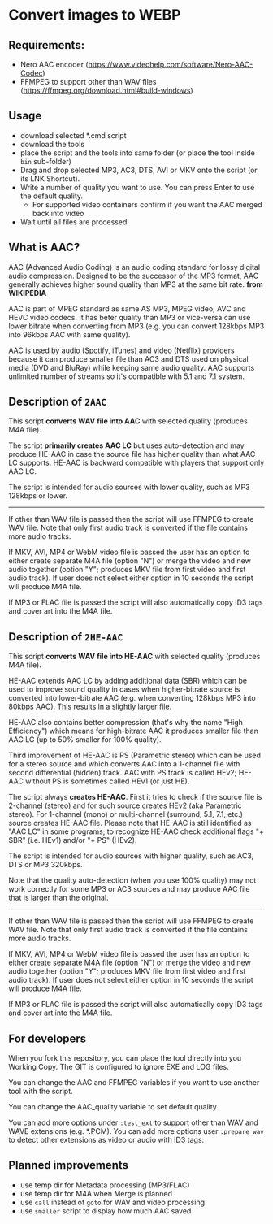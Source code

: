 # Convert images to WEBP

## Requirements:
* Nero AAC encoder (https://www.videohelp.com/software/Nero-AAC-Codec)
* FFMPEG to support other than WAV files (https://ffmpeg.org/download.html#build-windows)

## Usage
* download selected *.cmd script
* download the tools
* place the script and the tools into same folder (or place the tool inside `bin` sub-folder)
* Drag and drop selected MP3, AC3, DTS, AVI or MKV onto the script (or its LNK Shortcut).
* Write a number of quality you want to use. You can press Enter to use the default quality.
  * For supported video containers confirm if you want the AAC merged back into video
* Wait until all files are processed.

## What is AAC?

AAC (Advanced Audio Coding) is an audio coding standard for lossy digital audio compression. Designed to be the successor of the MP3 format, AAC generally achieves higher sound quality than MP3 at the same bit rate.
**from WIKIPEDIA**

AAC is part of MPEG standard as same AS MP3, MPEG video, AVC and HEVC video codecs.
It has beter quality than MP3 or vice-versa can use lower bitrate when converting from MP3
(e.g. you can convert 128kbps MP3 into 96kbps AAC with same quality).

AAC is used by audio (Spotify, iTunes) and video (Netflix) providers because
it can produce smaller file than AC3 and DTS used on physical media (DVD and BluRay) while
keeping same audio quality. AAC supports unlimited number of streams so it's compatible with 5.1 and 7.1 system. 

## Description of `2AAC`

This script **converts WAV file into AAC** with selected quality (produces M4A file).

The script **primarily creates AAC LC** but uses auto-detection and may produce HE-AAC
in case the source file has higher quality than what AAC LC supports. HE-AAC is backward
compatible with players that support only AAC LC.

The script is intended for audio sources with lower quality, such as MP3 128kbps or lower.

--------

If other than WAV file is passed then the script will use FFMPEG to create WAV file.
Note that only first audio track is converted if the file contains more audio tracks.

If MKV, AVI, MP4 or WebM video file is passed the user has an option to either create
separate M4A file (option "N") or merge the video and new audio together 
(option "Y"; produces MKV file from first video and first audio track).
If user does not select either option in 10 seconds the script will produce M4A file. 

If MP3 or FLAC file is passed the script will also automatically copy ID3 tags and cover art
into the M4A file.

## Description of `2HE-AAC`

This script **converts WAV file into HE-AAC** with selected quality (produces M4A file).

HE-AAC extends AAC LC by adding additional data (SBR) which can be used to improve sound quality
in cases when higher-bitrate source is converted into lower-bitrate AAC (e.g. when
converting 128kbps MP3 into 80kbps AAC). This results in a slightly larger file.

HE-AAC also contains better compression (that's why the name "High Efficiency") which means
for high-bitrate AAC it produces smaller file than AAC LC (up to 50% smaller for 100% quality).

Third improvement of HE-AAC is PS (Parametric stereo) which can be used for a stereo source
and which converts AAC into a 1-channel file with second differential (hidden) track.
AAC with PS track is called HEv2; HE-AAC without PS is sometimes called HEv1 (or just HE).

The script always **creates HE-AAC**. First it tries to check if the source file
is 2-channel (stereo) and for such source creates HEv2 (aka Parametric stereo).
For 1-channel (mono) or multi-channel (surround, 5.1, 7.1, etc.) source creates
HE-AAC file. Please note that HE-AAC is still identified as "AAC LC" in some programs;
to recognize HE-AAC check additional flags "+ SBR" (i.e. HEv1) and/or "+ PS" (HEv2).

The script is intended for audio sources with higher quality, such as AC3, DTS or MP3 320kbps.

Note that the quality auto-detection (when you use 100% quality) may not work correctly
for some MP3 or AC3 sources and may produce AAC file that is larger than the original.

--------

If other than WAV file is passed then the script will use FFMPEG to create WAV file.
Note that only first audio track is converted if the file contains more audio tracks.

If MKV, AVI, MP4 or WebM video file is passed the user has an option to either create
separate M4A file (option "N") or merge the video and new audio together
(option "Y"; produces MKV file from first video and first audio track).
If user does not select either option in 10 seconds the script will produce M4A file.

If MP3 or FLAC file is passed the script will also automatically copy ID3 tags and cover art
into the M4A file.


## For developers
When you fork this repository, you can place the tool directly into you Working Copy. The GIT is configured to ignore EXE and LOG files.

You can change the AAC and FFMPEG variables if you want to use another tool with the script.

You can change the AAC_quality variable to set default quality.

You can add more options under `:test_ext` to support other than WAV and WAVE extensions (e.g. *.PCM).
You can add more options user `:prepare_wav` to detect other extensions as video or audio with ID3 tags.

## Planned improvements

* use temp dir for Metadata processing (MP3/FLAC)
* use temp dir for M4A when Merge is planned
* use `call` instead of `goto` for WAV and video processing
* use `smaller` script to display how much AAC saved
